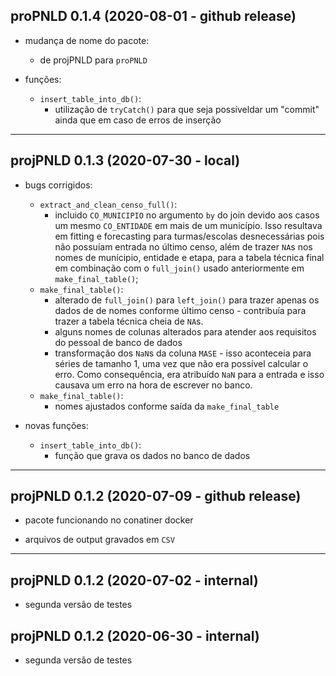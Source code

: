 
## proPNLD 0.1.4 (2020-08-01 - github release)

* mudança de nome do pacote:
  + de projPNLD para `proPNLD`

* funções:
  + `insert_table_into_db()`:
    + utilização de `tryCatch()` para que seja possíveldar um "commit" ainda que 
    em caso de erros de inserção

---

## projPNLD 0.1.3 (2020-07-30 - local)

* bugs corrigidos:
  + `extract_and_clean_censo_full()`:
    + incluido `CO_MUNICIPIO` no argumento `by` do join devido aos casos
    um mesmo `CO_ENTIDADE` em mais de um município. Isso resultava em fitting e
    forecasting para turmas/escolas desnecessárias pois não possuíam entrada no
    último censo, além de trazer `NA`s nos nomes de munícipio, entidade e etapa,
    para a tabela técnica final em combinação com o `full_join()` usado 
    anteriormente em `make_final_table()`;
  + `make_final_table()`:
    + alterado de `full_join()` para `left_join()` para trazer apenas os dados de
    de nomes conforme último censo - contribuía para trazer a tabela técnica cheia
    de `NA`s.
    + alguns nomes de colunas alterados para atender aos requisitos do pessoal
    de banco de dados
    + transformação dos `NaN`s da coluna `MASE` - isso aconteceia para séries de
    tamanho 1, uma vez que não era possível calcular o erro. Como consequência,
    era atribuído `NaN` para a entrada e isso causava um erro na hora de escrever 
    no banco.
  + `make_final_table()`:
    + nomes ajustados conforme saída da `make_final_table`
    
* novas funções:
  + `insert_table_into_db()`:
    + função que grava os dados no banco de dados


---

## projPNLD 0.1.2 (2020-07-09 - github release)

* pacote funcionando no conatiner docker

* arquivos de output gravados em `CSV`


---

## projPNLD 0.1.2 (2020-07-02 - internal)

* segunda versão de testes

## projPNLD 0.1.2 (2020-06-30 - internal)

* segunda versão de testes
